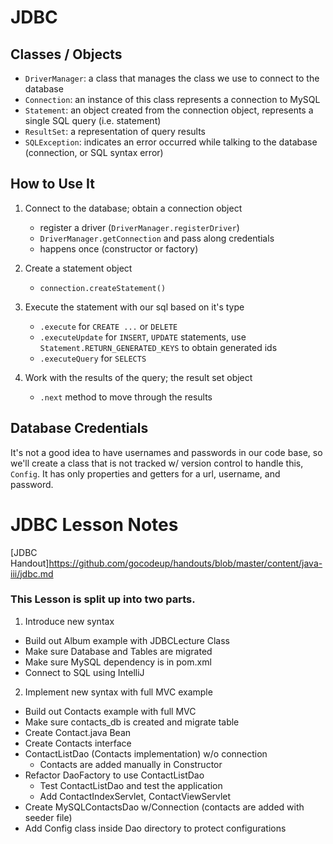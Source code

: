 # JDBC

## Classes / Objects

- `DriverManager`: a class that manages the class we use to connect to the
  database
- `Connection`: an instance of this class represents a connection to MySQL
- `Statement`: an object created from the connection object, represents a
  single SQL query (i.e. statement)
- `ResultSet`: a representation of query results
- `SQLException`: indicates an error occurred while talking to the database
  (connection, or SQL syntax error)

## How to Use It

1. Connect to the database; obtain a connection object

    - register a driver (`DriverManager.registerDriver`)
    - `DriverManager.getConnection` and pass along credentials
    - happens once (constructor or factory)

2. Create a statement object

    - `connection.createStatement()`

3. Execute the statement with our sql based on it's type

    - `.execute` for `CREATE ...` or `DELETE`
    - `.executeUpdate` for `INSERT`, `UPDATE` statements, use
      `Statement.RETURN_GENERATED_KEYS` to obtain generated ids
    - `.executeQuery` for `SELECTS`

4. Work with the results of the query; the result set object

    - `.next` method to move through the results

## Database Credentials

It's not a good idea to have usernames and passwords in our code base, so we'll
create a class that is not tracked w/ version control to handle this, `Config`.
It has only properties and getters for a url, username, and password.

# JDBC Lesson Notes
[JDBC Handout]https://github.com/gocodeup/handouts/blob/master/content/java-iii/jdbc.md

### This Lesson is split up into two parts.

1. Introduce new syntax
  - Build out Album example with JDBCLecture Class
  - Make sure Database and Tables are migrated
  - Make sure MySQL dependency is in pom.xml
  - Connect to SQL using IntelliJ

2. Implement new syntax with full MVC example
  - Build out Contacts example with full MVC
  - Make sure contacts_db is created and migrate table
  - Create Contact.java Bean
  - Create Contacts interface
  - ContactListDao (Contacts implementation) w/o connection
    - Contacts are added manually in Constructor
  - Refactor DaoFactory to use ContactListDao
    - Test ContactListDao and test the application
    - Add ContactIndexServlet, ContactViewServlet
  - Create MySQLContactsDao w/Connection (contacts are added with seeder file)
  - Add Config class inside Dao directory to protect configurations